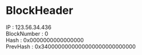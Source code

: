 # BlockHeader

IP : 123.56.34.436 <br>
BlockNumber : 0 <br>
Hash : 0x0000000000000000 <br>
PrevHash : 0x3400000000000000000000000000